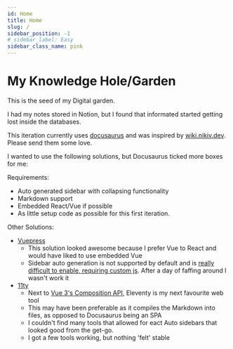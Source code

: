 ```yaml
---
id: Home
title: Home
slug: /
sidebar_position: -1
# sidebar_label: Easy
sidebar_class_name: pink
---
```

# My Knowledge Hole/Garden

This is the seed of my Digital garden.

I had my notes stored in Notion, but I found that informated started getting lost inside the databases.

This iteration currently uses [docusaurus](https://docusaurus.io/) and was inspired by [wiki.nikiv.dev](https://wiki.nikiv.dev/). Please send them some love.

I wanted to use the following solutions, but Docusaurus ticked more boxes for me:

Requirements:
- Auto generated sidebar with collapsing functionality
- Markdown support
- Embedded React/Vue if possible
- As little setup code as possible for this first iteration.


Other Solutions:
- [Vuepress](https://vuepress.vuejs.org/)
  - This solution looked awesome because I prefer Vue to React and would have liked to use embedded Vue
  - Sidebar auto generation is not supported by default and is [really difficult to enable, requiring custom js](https://bootcamp.uxdesign.cc/vuepress-vs-vitepress-an-ultimate-guide-for-all-ya-fence-sitters-4f25f4da025). After a day of faffing around I wasn't work it
- [11ty](https://www.11ty.dev/)
  - Next to [Vue 3's Composition API](https://vuejs.org/api/composition-api-setup.html#basic-usage), Eleventy is my next favourite web tool
  - This may have been preferable as it compiles the Markdown into files, as opposed to Docusaurus being an SPA
  - I couldn't find many tools that allowed for eact Auto sidebars that looked good from the get-go.
  - I got a few tools working, but nothing 'felt' stable